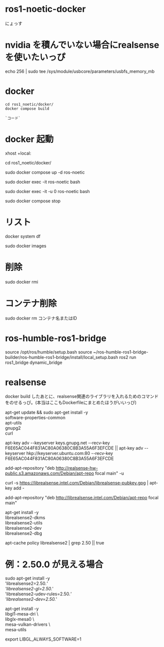 # ros1-noetic-docker
にょっす

# nvidia を積んでいない場合にrealsenseを使いたいっぴ

echo 256 | sudo tee /sys/module/usbcore/parameters/usbfs_memory_mb

# docker 
```
cd ros1_noetic/docker/
docker compose build
```
`` `コード` `` 
# docker 起動
xhost +local:

cd ros1_noetic/docker/

sudo docker compose up -d ros-noetic

sudo docker exec -it ros-noetic bash

sudo docker exec -it -u 0 ros-noetic bash

sudo docker compose stop


# リスト
docker system df

sudo docker images

# 削除
sudo docker rmi　

# コンテナ削除
sudo docker rm コンテナ名またはID

# ros-humble-ros1-bridge
<!-- export ROS_MASTER_URI=http://dasnote20-RL7C-R45-4:11311/ -->

source /opt/ros/humble/setup.bash 
source ~/ros-humble-ros1-bridge-builder/ros-humble-ros1-bridge/install/local_setup.bash 
ros2 run ros1_bridge dynamic_bridge


# realsense 
docker build したあとに、realsense関連のライブラリを入れるためのコマンドをのせるっぴ。(本当はここもDockerfileにまとめたほうがいいっぴ)

apt-get update && sudo apt-get install -y \
    software-properties-common \
    apt-utils \
    gnupg2 \
    curl


apt-key adv --keyserver keys.gnupg.net --recv-key F6E65AC044F831AC80A06380C8B3A55A6F3EFCDE || apt-key adv --keyserver hkp://keyserver.ubuntu.com:80 --recv-key F6E65AC044F831AC80A06380C8B3A55A6F3EFCDE

add-apt-repository "deb http://realsense-hw-public.s3.amazonaws.com/Debian/apt-repo focal main" -u

curl -s https://librealsense.intel.com/Debian/librealsense-pubkey.gpg | apt-key add -

add-apt-repository "deb http://librealsense.intel.com/Debian/apt-repo focal main"

apt-get install -y \
    librealsense2-dkms \
    librealsense2-utils \
    librealsense2-dev \
    librealsense2-dbg

apt-cache policy librealsense2 | grep 2.50 || true

# 例：2.50.0 が見える場合
sudo apt-get install -y \
  'librealsense2=2.50.*' \
  'librealsense2-gl=2.50.*' \
  'librealsense2-udev-rules=2.50.*' \
  'librealsense2-dev=2.50.*'


apt-get install -y \
  libgl1-mesa-dri \      
  libglx-mesa0 \           
  mesa-vulkan-drivers \    
  mesa-utils 

export LIBGL_ALWAYS_SOFTWARE=1
